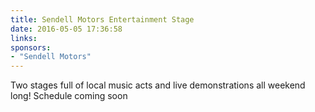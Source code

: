 ```yaml
---
title: Sendell Motors Entertainment Stage
date: 2016-05-05 17:36:58
links:
sponsors:
- "Sendell Motors"
---
```

Two stages full of local music acts and live demonstrations all weekend long! Schedule coming soon
